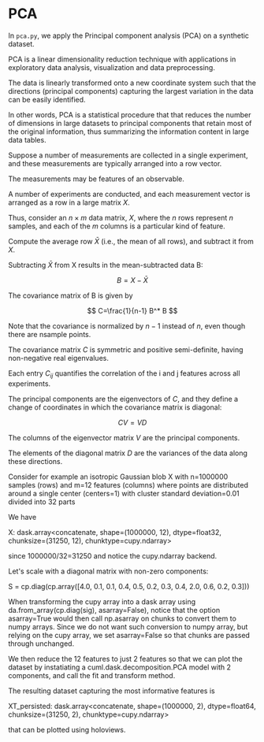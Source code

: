 # PCA

In `pca.py`, we apply the Principal component analysis (PCA) on a synthetic dataset.

PCA is a linear dimensionality reduction technique with applications in exploratory data analysis, visualization and data preprocessing.

The data is linearly transformed onto a new coordinate system such that the directions (principal components) capturing the largest variation in the data can be easily identified. 

In other words, PCA is a statistical procedure that that reduces the number of dimensions in large datasets to principal components that retain most of the original information, thus summarizing the information content in large data tables.


Suppose a number of measurements are collected in a single experiment, and these measurements are typically arranged into a row vector.

The measurements may be features of an observable.
 
A number of experiments are conducted, and each measurement vector is arranged as a row in a large matrix $X$.

Thus, consider an $n\times m$ data matrix, $X$, where the $n$ rows represent $n$ samples, and each of the $m$ columns is a particular kind of feature.

Compute the average row  $\bar{X}$ (i.e., the mean of all rows), and subtract it from $X$. 

Subtracting $\bar{X}$ from X results in the mean-subtracted data B:

$$ B=X-\bar{X} $$

The covariance matrix of B is given by

$$ C=\frac{1}{n-1} B^* B $$

Note that the covariance is normalized by $n-1$ instead of $n$, even though there are nsample points. 

The covariance matrix $C$ is symmetric and positive semi-definite, having non-negative real eigenvalues. 

Each entry $C_{ij}$ quantifies the correlation of the i and j features across all experiments.

The principal components are the eigenvectors of $C$, and they define a change of coordinates in which the covariance matrix is diagonal:

$$ CV= VD $$

The columns of the eigenvector matrix $V$ are the principal components. 

The elements of the diagonal matrix $D$ are the variances of the data along these directions.

Consider for example an isotropic Gaussian blob X with n=1000000 samples (rows) and m=12 features (columns) where points are distributed around a single center (centers=1) with cluster standard deviation=0.01 divided into 32 parts 

We have

X:
 dask.array<concatenate, shape=(1000000, 12), dtype=float32, chunksize=(31250, 12), chunktype=cupy.ndarray>

since 1000000/32=31250 and notice the cupy.ndarray backend.

Let's scale with a diagonal matrix with non-zero components:

S = cp.diag(cp.array([4.0, 0.1, 0.1, 0.4, 0.5, 0.2, 0.3, 0.4, 2.0, 0.6, 0.2, 0.3]))

When transforming the cupy array into a dask array using da.from_array(cp.diag(sig), asarray=False), notice that the option asarray=True would then call np.asarray on chunks to convert them to numpy arrays. Since we do not want such conversion to numpy array, but relying on the cupy array, we set asarray=False so that chunks are passed through unchanged.

We then reduce the 12 features to just 2 features so that we can plot the dataset by instatiating a cuml.dask.decomposition.PCA model with 2 components, and call the fit and transform method.

The resulting dataset capturing the most informative features is 

XT\_persisted:
 dask.array<concatenate, shape=(1000000, 2), dtype=float64, chunksize=(31250, 2), chunktype=cupy.ndarray>

that can be plotted using holoviews. 
 



